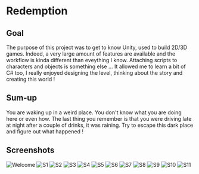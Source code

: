 # Redemption
## Goal
The purpose of this project was to get to know Unity, used to build 2D/3D games. Indeed, a very large amount of features are available and the workflow is kinda different than eveything I know. Attaching scripts to characters and objects is something else ...
It allowed me to learn a bit of C# too, I really enjoyed designing the level, thinking about the story and creating this world !

## Sum-up

You are waking up in a weird place. You don't know what you are doing here or even how. The last thing you remember is that you
were driving late at night after a couple of drinks, it was raining.
Try to escape this dark place and figure out what happened !

## Screenshots

![Welcome](https://raw.githubusercontent.com/ackermannQ/Redemption/master/Welcome_screen.PNG)
![S1](https://raw.githubusercontent.com/ackermannQ/Redemption/master/S1.PNG)
![S2](https://raw.githubusercontent.com/ackermannQ/Redemption/master/S2.PNG)
![S3](https://raw.githubusercontent.com/ackermannQ/Redemption/master/S3.PNG)
![S4](https://raw.githubusercontent.com/ackermannQ/Redemption/master/S4.PNG)
![S5](https://raw.githubusercontent.com/ackermannQ/Redemption/master/S5.PNG)
![S6](https://raw.githubusercontent.com/ackermannQ/Redemption/master/S6.PNG)
![S7](https://raw.githubusercontent.com/ackermannQ/Redemption/master/S7.PNG)
![S8](https://raw.githubusercontent.com/ackermannQ/Redemption/master/S8.PNG)
![S9](https://raw.githubusercontent.com/ackermannQ/Redemption/master/S9.PNG)
![S10](https://raw.githubusercontent.com/ackermannQ/Redemption/master/S10.PNG)
![S11](https://raw.githubusercontent.com/ackermannQ/Redemption/master/S11.PNG)
